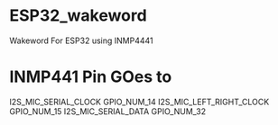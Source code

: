# ESP32_wakeword
Wakeword For ESP32 using INMP4441

# INMP441 Pin GOes to
I2S_MIC_SERIAL_CLOCK GPIO_NUM_14
I2S_MIC_LEFT_RIGHT_CLOCK GPIO_NUM_15
I2S_MIC_SERIAL_DATA GPIO_NUM_32

